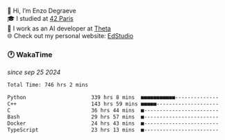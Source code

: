 👋 Hi, I’m Enzo Degraeve <br>
🎓 I studied at [42 Paris](https://42.fr/)<br>
💼 I work as an AI developer at [Theta](https://theta.mc/)<br>
🌐 Check out my personal website: [EdStudio](https://edstudio.fr/)

### 🕐 WakaTime
*since sep 25 2024*

<!--START_SECTION:waka-->

```txt
Total Time: 746 hrs 2 mins

Python                     339 hrs 8 mins  ■■■■■■■■■■■--------------   43.61 %
C++                        143 hrs 59 mins ■■■■■--------------------   18.52 %
C                          36 hrs 44 mins  ■------------------------   04.72 %
Bash                       29 hrs 57 mins  ■------------------------   03.85 %
Docker                     24 hrs 43 mins  ■------------------------   03.18 %
TypeScript                 23 hrs 13 mins  ■------------------------   02.99 %
```

<!--END_SECTION:waka-->
